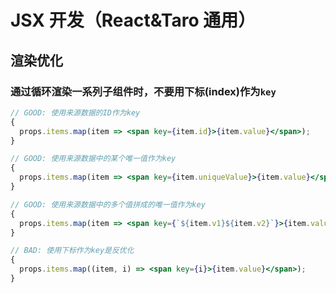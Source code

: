 # JSX 开发（React&Taro 通用）

## 渲染优化

### 通过循环渲染一系列子组件时，不要用下标(index)作为`key`

```jsx
// GOOD: 使用来源数据的ID作为key
{
  props.items.map(item => <span key={item.id}>{item.value}</span>);
}

// GOOD: 使用来源数据中的某个唯一值作为key
{
  props.items.map(item => <span key={item.uniqueValue}>{item.value}</span>);
}

// GOOD: 使用来源数据中的多个值拼成的唯一值作为key
{
  props.items.map(item => <span key={`${item.v1}${item.v2}`}>{item.value}</span>);
}

// BAD: 使用下标作为key是反优化
{
  props.items.map((item, i) => <span key={i}>{item.value}</span>);
}
```
